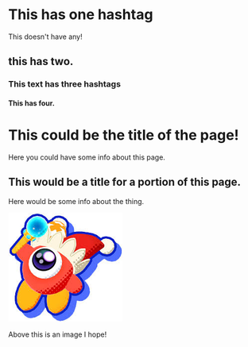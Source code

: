 # This has one hashtag

This doesn't have any!

## this has two.

### This text has three hashtags

#### This has four.



# This could be the title of the page!

Here you could have some info about this page. 

## This would be a title for a portion of this page.

Here would be some info about the thing.

![WaddleDoo](Images/WaddleDoo.jpg)

Above this is an image I hope!    